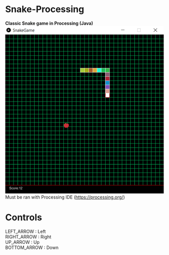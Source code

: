# Snake-Processing
<b>Classic Snake game in Processing (Java)</b>      
![Screenshot](screenshot.PNG)      
Must be ran with Processing IDE (https://processing.org/)   

Controls
========
LEFT_ARROW : Left    
RIGHT_ARROW : Right    
UP_ARROW : Up    
BOTTOM_ARROW : Down    

